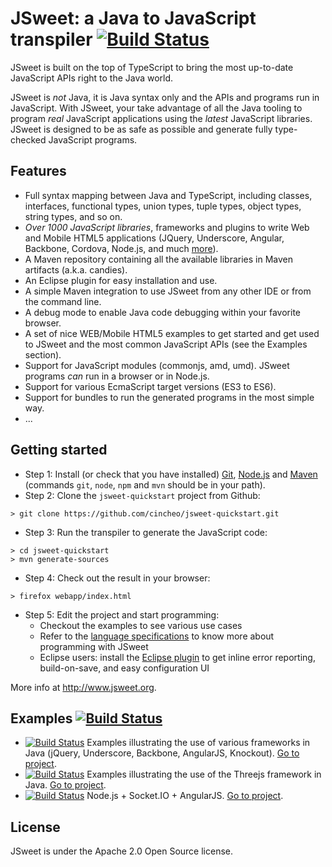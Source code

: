 # JSweet: a Java to JavaScript transpiler [![Build Status](https://jenkins.jsweet.org/buildStatus/icon?job=jsweet)](https://jenkins.jsweet.org/job/jsweet/)

JSweet is built on the top of TypeScript to bring the most up-to-date JavaScript APIs right to the Java world.

JSweet is *not* Java, it is Java syntax only and the APIs and programs run in JavaScript. With JSweet, your take advantage of all the Java tooling to program *real* JavaScript applications using the *latest* JavaScript libraries. JSweet is designed to be as safe as possible and generate fully type-checked JavaScript programs.

## Features

- Full syntax mapping between Java and TypeScript, including classes, interfaces, functional types, union types, tuple types, object types, string types, and so on.
- *Over 1000 JavaScript libraries*, frameworks and plugins to write Web and Mobile HTML5 applications (JQuery, Underscore, Angular, Backbone, Cordova, Node.js, and much [more](http://www.jsweet.org/candies-snapshots/)).
- A Maven repository containing all the available libraries in Maven artifacts (a.k.a. candies).
- An Eclipse plugin for easy installation and use.
- A simple Maven integration to use JSweet from any other IDE or from the command line.
- A debug mode to enable Java code debugging within your favorite browser.
- A set of nice WEB/Mobile HTML5 examples to get started and get used to JSweet and the most common JavaScript APIs (see the Examples section). 
- Support for JavaScript modules (commonjs, amd, umd). JSweet programs *can* run in a browser or in Node.js.
- Support for various EcmaScript target versions (ES3 to ES6).
- Support for bundles to run the generated programs in the most simple way.
- ...

## Getting started

- Step 1: Install (or check that you have installed) [Git](https://git-scm.com/downloads), [Node.js](https://nodejs.org) and [Maven](https://maven.apache.org/) (commands `git`, `node`, `npm` and `mvn` should be in your path).
- Step 2: Clone the `jsweet-quickstart` project from Github:
```
> git clone https://github.com/cincheo/jsweet-quickstart.git
```
- Step 3: Run the transpiler to generate the JavaScript code:
```
> cd jsweet-quickstart
> mvn generate-sources
```
- Step 4: Check out the result in your browser:
```
> firefox webapp/index.html
```
- Step 5: Edit the project and start programming:
	- Checkout the examples to see various use cases 
	- Refer to the [language specifications](https://github.com/cincheo/jsweet/blob/master/doc/jsweet-language-specifications.md) to know more about programming with JSweet
	- Eclipse users: install the [Eclipse plugin](http://www.jsweet.org/eclipse-plugin/) to get inline error reporting, build-on-save, and easy configuration UI

More info at http://www.jsweet.org.

## Examples [![Build Status](https://jenkins.jsweet.org/buildStatus/icon?job=jsweet-uitests-web)](https://jenkins.jsweet.org/job/jsweet-uitests-web/)

- [![Build Status](https://jenkins.jsweet.org/buildStatus/icon?job=jsweet-examples)](https://jenkins.jsweet.org/job/jsweet-examples/) Examples illustrating the use of various frameworks in Java (jQuery, Underscore, Backbone, AngularJS, Knockout). [Go to project](https://github.com/cincheo/jsweet-examples). 
- [![Build Status](https://jenkins.jsweet.org/buildStatus/icon?job=jsweet-examples-threejs)](https://jenkins.jsweet.org/job/jsweet-examples-threejs/) Examples illustrating the use of the Threejs framework in Java. [Go to project](https://github.com/cincheo/jsweet-examples-threejs).
- [![Build Status](https://jenkins.jsweet.org/buildStatus/icon?job=jsweet-node-example)](https://jenkins.jsweet.org/job/jsweet-node-example/) Node.js + Socket.IO + AngularJS. [Go to project](https://github.com/lgrignon/jsweet-node-example). 

## License

JSweet is under the Apache 2.0 Open Source license.

